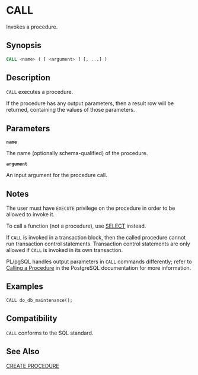 # CALL

Invokes a procedure.

## Synopsis

```sql
CALL <name> ( [ <argument> ] [, ...] )
```

## Description

`CALL` executes a procedure.

If the procedure has any output parameters, then a result row will be returned, containing the values of those parameters.

## Parameters

**`name`**

The name (optionally schema-qualified) of the procedure.

**`argument`**

An input argument for the procedure call.

## Notes

The user must have `EXECUTE` privilege on the procedure in order to be allowed to invoke it.

To call a function (not a procedure), use [SELECT](/docs/sql-statements/sql-stmt-select.md) instead.

If `CALL` is invoked in a transaction block, then the called procedure cannot run transaction control statements. Transaction control statements are only allowed if `CALL` is invoked in its own transaction.

PL/pgSQL handles output parameters in `CALL` commands differently; refer to [Calling a Procedure](https://www.postgresql.org/docs/12/plpgsql-control-structures.html#PLPGSQL-STATEMENTS-CALLING-PROCEDURE) in the PostgreSQL documentation for more information.

## Examples

```
CALL do_db_maintenance();
```

## Compatibility

`CALL` conforms to the SQL standard.

## See Also

[CREATE PROCEDURE](/docs/sql-statements/sql-stmt-create-procedure.md)



